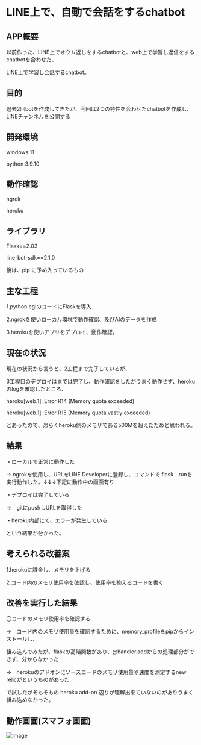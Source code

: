 # LINE上で、自動で会話をするchatbot

## APP概要

以前作った、LINE上でオウム返しをするchatbotと、web上で学習し返信をするchatbotを合わせた、

LINE上で学習し会話するchatbot。



## 目的

過去2回botを作成してきたが、今回は2つの特性を合わせたchatbotを作成し、LINEチャンネルを公開する

## 開発環境

windows 11

python 3.9.10

## 動作確認

ngrok

heroku

## ライブラリ

Flask==2.03

line-bot-sdk==2.1.0

後は、pip に予め入っているもの

## 主な工程

1.python cgiのコードにFlaskを導入

2.ngrokを使いローカル環境で動作確認、及びAIのデータを作成

3.herokuを使いアプリをデプロイ、動作確認。

## 現在の状況

現在の状況から言うと、2工程まで完了しているが、

3工程目のデプロイはまでは完了し、動作確認をしたがうまく動作せず、herokuのlogを確認したところ、



heroku[web.1]: Error R14 (Memory quota exceeded)


heroku[web.1]: Error R15 (Memory quota vastly exceeded)



とあったので、恐らくheroku側のメモリである500Mを超えたためと思われる。

## 結果

・ローカルで正常に動作した

→ ngrokを使用し、URLをLINE Developerに登録し、コマンドで flask　runを実行動作した。↓↓↓下記に動作中の画面有り

・デプロイは完了している

→　gitにpushしURLを取得した

・heroku内部にて、エラーが発生している

という結果が分かった。

## 考えられる改善案

1.herokuに課金し、メモリを上げる

2.コード内のメモリ使用率を確認し、使用率を抑えるコードを書く

## 改善を実行した結果

〇コードのメモリ使用率を確認する

→　コード内のメモリ使用量を確認するために、memory_profileをpipからインストールし、

組み込んでみたが、flaskの高階関数があり、@handler.addからの処理部分ができず、分からなかった

→　herokuのアドオンにソースコードのメモリ使用量や速度を測定するnew relicがというものがあった

で試したがそもそもの heroku add-on 辺りが理解出来ていないのがありうまく組み込めなかった。


## 動作画面(スマフォ画面)
![image](https://github.com/tolafg/chatbot/blob/main/image/Screenshot_20220330_161048_jp.naver.line.android.jpg)
